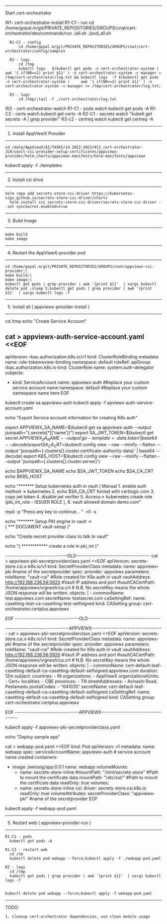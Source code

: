 ------------------------------------------------------------------------------------------------------------------------
Start cert-orchestrator

W1- cert-orchestrator-install
      R1-C1 - run
          cd /home/gopal.m/git/PRIVATE_REPOSITORIES/GROUPS/cnat/cert-orchestrator/dev/commands/run
          ./all.sh
          ./pod_all.sh
        
      R1-C2 - config
          cd /home/gopal.m/git/PRIVATE_REPOSITORIES/GROUPS/cnat/cert-orchestrator/config/samples

      R2 - logs
          cd /tmp
          kubectl logs   $(kubectl get pods -n cert-orchestrator-system |     awk '{ if(NR==2) print $1}' ) -n cert-orchestrator-system -c manager > /tmp/cert-orchestrator/log.txt && kubectl logs  -f $(kubectl get pods -n cert-orchestrator-system |     awk '{ if(NR==2) print $1}' ) -n cert-orchestrator-system -c manager >> /tmp/cert-orchestrator/log.txt;
      
      R3 - logs          
          cd /tmp/;tail -f ./cert-orchestrator/log.txt

W2 - cert-orchestrator-watch
      R1-C1 - pods
          watch kubectl get pods -A
      R1-C2 - certs
          watch kubectl get certs -A
      R2-C1 - secrets
          watch "kubetl get secrets -A | grep provider"
      R3-c2 - certreq
          watch kubectl get certreq -A

------------------------------------------------------------------------------------------------------------------------
1. Install AppViewX Provider
------------------------------------------------------------------------------------------------------------------------
    
    cd /data/AppViewX/AI/TASKS/14.2022-2023/012_cert-orchestrator-JLR/vault-csi-provider-setup-certificates/appviewx-provider/helm_charts/appviewx-manifests/helm-manifests/appviewx
kubectl apply -f ./templates

------------------------------------------------------------------------------------------------------------------------
2. Install csi drive
----------------------------------------------------------------------------------------------------------------------------------------
	
    helm repo add secrets-store-csi-driver https://kubernetes-sigs.github.io/secrets-store-csi-driver/charts
	  helm install csi secrets-store-csi-driver/secrets-store-csi-driver --set syncSecret.enabled=true

----------------------------------------------------------------------------------------------------------------------------------------
3. Build Image
----------------------------------------------------------------------------------------------------------------------------------------

    make build
    make image

----------------------------------------------------------------------------------------------------------------------------------------
4. Restart the AppViewX-provider pod
----------------------------------------------------------------------------------------------------------------------------------------
    
    cd /home/gopal.m/git/PRIVATE_REPOSITORIES/GROUPS/cnat/appviewx-csi-provider;\
    make build;\
    make image;\
    kubectl get pods | grep provider | awk '{print $1}'  | xargs kubectl delete pod ;sleep 5;kubectl get pods | grep provider | awk '{print $1}'  | xargs kubectl logs -f 

----------------------------------------------------------------------------------------------------------------------------------------
5. Install all ( appviewx-provider-install )
----------------------------------------------------------------------------------------------------------------------------------------

cd /tmp
echo "Create Service Account"

cat > appviewx-auth-service-account.yaml <<EOF
---
apiVersion: rbac.authorization.k8s.io/v1
kind: ClusterRoleBinding
metadata:
   name: role-tokenreview-binding
   namespace: default
roleRef:
   apiGroup: rbac.authorization.k8s.io
   kind: ClusterRole
   name: system:auth-delegator
subjects:
- kind: ServiceAccount
  name: appviewx-auth    #Replace your custom service account name
  namespace: default  #Replace your custom namespace name here
EOF

kubectl create sa appviewx-auth
kubectl apply -f apviewx-auth-service-account.yaml

echo "Export Service account information for creating K8s auth"

export APPVIEWX_SA_NAME=$(kubectl get sa appviewx-auth --output jsonpath="{.secrets[*]['name']}")
export SA_JWT_TOKEN=$(kubectl get secret $APPVIEWX_SA_NAME --output 'go-template={{ .data.token }}' | base64 --decode)
export SA_CA_CRT=$(kubectl config view --raw --minify --flatten --output 'jsonpath={.clusters[].cluster.certificate-authority-data}' | base64 --decode)
export K8S_HOST=$(kubectl config view --raw --minify --flatten  --output 'jsonpath={.clusters[].cluster.server}')

echo $APPVIEWX_SA_NAME
echo $SA_JWT_TOKEN
echo $SA_CA_CRT
echo $K8S_HOST


echo "******* Setup kubernetes auth in vault 
( Manual 1. enable auth method -> kubernetes 2. echo $SA_CA_CRT format with certlogic.com 3. copy jwt token 4. disable jwt verifier  5. Access-> kubernetes create role   (pki_int_role - ISSUER ROLE ), 6. vault allowed domain demo.com"

read -p "Press any key to continue... " -n1 -s 

echo "******* Setup PKI engine in vault -> \
( *** DOCUMENT vault-setup )"

echo "Create secret provider class to talk to vault"

echo "( ************ create a role in pki_int )"

-------------------------------OLD-------------------------------------
cat > appviewx-pki-secretproviderclass.yaml <<EOF
apiVersion: secrets-store.csi.x-k8s.io/v1
kind: SecretProviderClass
metadata:
  name: appviewx-pki #name of the secretprovider
spec:
  provider: appviewx
  parameters:
    roleName: "vault-csi"  #Role created for K8s auth in vault
    vaultAddress: http://192.168.236.56:5920  #Vault IP address and port
    #vaultCACertPath: /home/appviewx/vignesh/ca.crt
    # N.B. No secretKey means the whole JSON response will be written.
    objects: |
      - commonName: test.appviewx.com
        secretName: testsecret.com
        caSettingRef: 
          name: casetting-test-ca-casetting-test-selfsigned
          kind: CASetting
          group: cert-orchestrator.certplus.appviewx        
          
EOF
--------------------------------OLD------------------------------------

--------------------------------APPVIEWX------------------------------------
cat > appviewx-pki-secretproviderclass.yaml <<EOF
apiVersion: secrets-store.csi.x-k8s.io/v1
kind: SecretProviderClass
metadata:
  name: appviewx-pki #name of the secretprovider
spec:
  provider: appviewx
  parameters:
    roleName: "vault-csi"  #Role created for K8s auth in vault
    vaultAddress: http://192.168.236.56:5920  #Vault IP address and port
    #vaultCACertPath: /home/appviewx/vignesh/ca.crt
    # N.B. No secretKey means the whole JSON response will be written.
    objects: |
      - commonName: cert-default-leaf-casetting-default-ca-casetting-default-selfsigned.appviewx.com
        duration: 12m
        subject:
          countries:
          - IN
          organizations:
          - AppViewX
          organizationalUnits:
          - Cert+
          localities:
          - CBE
          provinces:
          - TN
          streetAddresses:
          - Avinashi Road, Peelamedu
          postalCodes:
          - "641035"
        secretName: cert-default-leaf-casetting-default-ca-casetting-default-selfsigned
        caSettingRef: 
          name: casetting-default-ca-casetting-default-selfsigned
          kind: CASetting
          group: cert-orchestrator.certplus.appviewx
          
EOF
--------------------------------APPVIEWX------------------------------------

kubectl apply -f appviewx-pki-secretproviderclass.yaml

echo "Deploy sample app"

cat > webapp-pod.yaml <<EOF
kind: Pod
apiVersion: v1
metadata:
  name: webapp
spec:
  serviceAccountName: appviewx-auth # service account name created
  containers:
  - image: jweissig/app:0.0.1
    name: webapp
    volumeMounts:
    - name: secrets-store-inline
      #mountPath: "/mnt/secrets-store" #Path to mount the certificate data
      mountPath: "/etc/ssl/"           #Path to mount the certificate data
      readOnly: true
  volumes:
    - name: secrets-store-inline
      csi:
        driver: secrets-store.csi.k8s.io
        readOnly: true
        volumeAttributes:
          secretProviderClass: "appviewx-pki" #name of the secretprovider
EOF

kubectl apply -f webapp-pod.yaml

----------------------------------------------------------------------------------------------------------------------------------------
5. Restart web ( appviewx-provider-run )
----------------------------------------------------------------------------------------------------------------------------------------
    R1-C1 - pods
      kubectl get pods -A

    R1-C2 - restart web
      cd /tm
      kubectl delete pod webapp --force;kubectl apply -f ./webapp-pod.yaml

    R2 - logs
      cd /tmp
      kubectl get pods | grep provider | awk '{print $1}'  | xargs kubectl logs -f 

    
    kubectl delete pod webapp --force;kubectl apply -f webapp-pod.yaml

----------------------------------------------------------------------------------------------------------------------------------------


TODO:

    1. Cleanup cert-orchestrator dependencies, use clean module usage